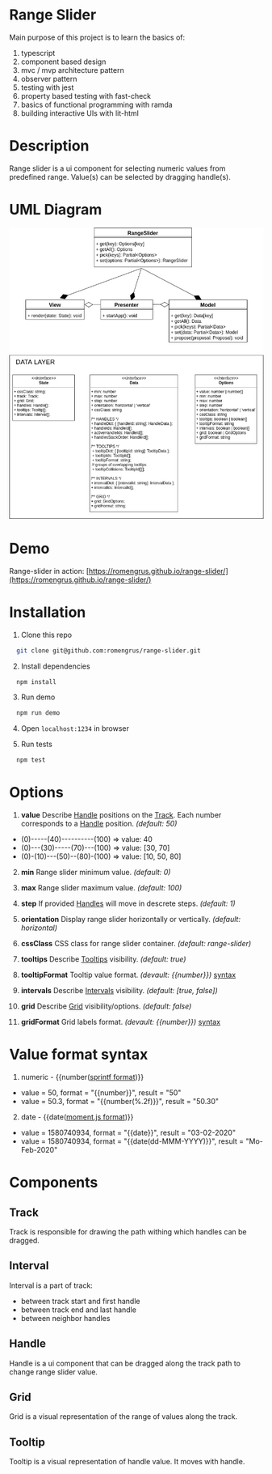 # Range Slider

Main purpose of this project is to learn the basics of:

1. typescript
2. component based design
3. mvc / mvp architecture pattern
4. observer pattern
5. testing with jest
6. property based testing with fast-check
7. basics of functional programming with ramda
8. building interactive UIs with lit-html

# Description

Range slider is a ui component for selecting numeric values from predefined range.
Value(s) can be selected by dragging handle(s).

# UML Diagram

![uml diagram](uml-diagram.png)

# Demo

Range-slider in action: [https://romengrus.github.io/range-slider/](https://romengrus.github.io/range-slider/)

# Installation

1. Clone this repo

```bash
  git clone git@github.com:romengrus/range-slider.git
```

2. Install dependencies

```bash
  npm install
```

3. Run demo

```bash
  npm run demo
```

4. Open `localhost:1234` in browser

5. Run tests

```bash
  npm test
```

# Options

1. **value** Describe [Handle](#handle) positions on the [Track](#track). Each number corresponds to a [Handle](#handle) position. _(default: 50)_

- (0)-----(40)----------(100) => value: 40
- (0)---(30)-----(70)---(100) => value: [30, 70]
- (0)-(10)---(50)--(80)-(100) => value: [10, 50, 80]

2. **min** Range slider minimum value. _(default: 0)_

3. **max** Range slider maximum value. _(default: 100)_

4. **step** If provided [Handles](#handle) will move in descrete steps. _(default: 1)_

5. **orientation** Display range slider horizontally or vertically. _(default: horizontal)_

6. **cssClass** CSS class for range slider container. _(default: range-slider)_

7. **tooltips** Describe [Tooltips](#tooltip) visibility. _(default: true)_

8. **tooltipFormat** Tooltip value format. _(devault: {{number}})_ [syntax](#value-format-syntax)

9. **intervals** Describe [Intervals](#interval) visibility. _(default: [true, false])_

10. **grid** Describe [Grid](#grid) visibility/options. _(default: false)_

11. **gridFormat** Grid labels format. _(devault: {{number}})_ [syntax](#value-format-syntax)

# Value format syntax

1. numeric - {{number([sprintf format](https://github.com/alexei/sprintf.js#readme))}}

- value = 50, format = "{{number}}", result = "50"
- value = 50.3, format = "{{number(%.2f)}}", result = "50.30"

2. date - {{date([moment.js format](https://momentjs.com/docs/#/displaying/))}}

- value = 1580740934, format = "{{date}}", result = "03-02-2020"
- value = 1580740934, format = "{{date(dd-MMM-YYYY)}}", result = "Mo-Feb-2020"

# Components

## Track

Track is responsible for drawing the path withing which handles can be dragged.

## Interval

Interval is a part of track:

- between track start and first handle
- between track end and last handle
- between neighbor handles

## Handle

Handle is a ui component that can be dragged along the track path to change range slider value.

## Grid

Grid is a visual representation of the range of values along the track.

## Tooltip

Tooltip is a visual representation of handle value. It moves with handle.
